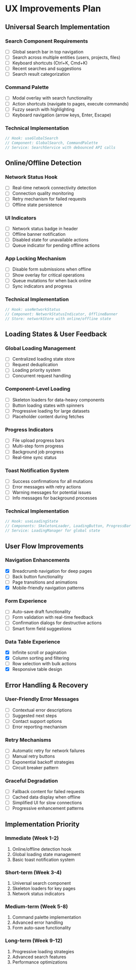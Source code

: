 # UX Improvements Plan

## Universal Search Implementation

### Search Component Requirements
- [ ] Global search bar in top navigation
- [ ] Search across multiple entities (users, projects, files)
- [ ] Keyboard shortcuts (Ctrl+K, Cmd+K)
- [ ] Recent searches and suggestions
- [ ] Search result categorization

### Command Palette
- [ ] Modal overlay with search functionality
- [ ] Action shortcuts (navigate to pages, execute commands)
- [ ] Fuzzy search with highlighting
- [ ] Keyboard navigation (arrow keys, Enter, Escape)

### Technical Implementation
```typescript
// Hook: useGlobalSearch
// Component: GlobalSearch, CommandPalette
// Service: SearchService with debounced API calls
```

## Online/Offline Detection

### Network Status Hook
- [ ] Real-time network connectivity detection
- [ ] Connection quality monitoring
- [ ] Retry mechanism for failed requests
- [ ] Offline state persistence

### UI Indicators
- [ ] Network status badge in header
- [ ] Offline banner notification
- [ ] Disabled state for unavailable actions
- [ ] Queue indicator for pending offline actions

### App Locking Mechanism
- [ ] Disable form submissions when offline
- [ ] Show overlay for critical operations
- [ ] Queue mutations for when back online
- [ ] Sync indicators and progress

### Technical Implementation
```typescript
// Hook: useNetworkStatus
// Component: NetworkStatusIndicator, OfflineBanner
// Store: networkStore with online/offline state
```

## Loading States & User Feedback

### Global Loading Management
- [ ] Centralized loading state store
- [ ] Request deduplication
- [ ] Loading priority system
- [ ] Concurrent request handling

### Component-Level Loading
- [ ] Skeleton loaders for data-heavy components
- [ ] Button loading states with spinners
- [ ] Progressive loading for large datasets
- [ ] Placeholder content during fetches

### Progress Indicators
- [ ] File upload progress bars
- [ ] Multi-step form progress
- [ ] Background job progress
- [ ] Real-time sync status

### Toast Notification System
- [ ] Success confirmations for all mutations
- [ ] Error messages with retry actions
- [ ] Warning messages for potential issues
- [ ] Info messages for background processes

### Technical Implementation
```typescript
// Hook: useLoadingState
// Components: SkeletonLoader, LoadingButton, ProgressBar
// Service: LoadingManager for global state
```

## User Flow Improvements

### Navigation Enhancements
- [x] Breadcrumb navigation for deep pages
- [ ] Back button functionality
- [ ] Page transitions and animations
- [x] Mobile-friendly navigation patterns

### Form Experience
- [ ] Auto-save draft functionality
- [ ] Form validation with real-time feedback
- [ ] Confirmation dialogs for destructive actions
- [ ] Smart form field suggestions

### Data Table Experience
- [x] Infinite scroll or pagination
- [x] Column sorting and filtering
- [ ] Row selection with bulk actions
- [x] Responsive table design

## Error Handling & Recovery

### User-Friendly Error Messages
- [ ] Contextual error descriptions
- [ ] Suggested next steps
- [ ] Contact support options
- [ ] Error reporting mechanism

### Retry Mechanisms
- [ ] Automatic retry for network failures
- [ ] Manual retry buttons
- [ ] Exponential backoff strategies
- [ ] Circuit breaker pattern

### Graceful Degradation
- [ ] Fallback content for failed requests
- [ ] Cached data display when offline
- [ ] Simplified UI for slow connections
- [ ] Progressive enhancement patterns

## Implementation Priority

### Immediate (Week 1-2)
1. Online/offline detection hook
2. Global loading state management
3. Basic toast notification system

### Short-term (Week 3-4)
1. Universal search component
2. Skeleton loaders for key pages
3. Network status indicators

### Medium-term (Week 5-8)
1. Command palette implementation
2. Advanced error handling
3. Form auto-save functionality

### Long-term (Week 9-12)
1. Progressive loading strategies
2. Advanced search features
3. Performance optimizations